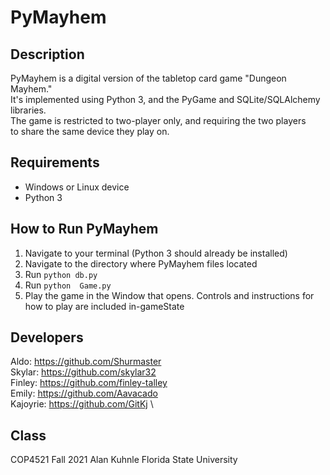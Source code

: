 # PyMayhem

## Description
PyMayhem is a digital version of the tabletop card game "Dungeon Mayhem." \
It's implemented using Python 3, and the PyGame and SQLite/SQLAlchemy libraries. \
The game is restricted to two-player only, and requiring the two players \
to share the same device they play on.

## Requirements
- Windows or Linux device
- Python 3

## How to Run PyMayhem
1. Navigate to your terminal (Python 3 should already be installed)
2. Navigate to the directory where PyMayhem files located
3. Run `python db.py`
4. Run `python  Game.py`
5. Play the game in the Window that opens. Controls and instructions for how to play are included in-gameState

## Developers
Aldo: https://github.com/Shurmaster \
Skylar: https://github.com/skylar32 \
Finley: https://github.com/finley-talley \
Emily: https://github.com/Aavacado \
Kajoyrie: https://github.com/GitKj \

## Class
COP4521 Fall 2021 Alan Kuhnle
Florida State University

